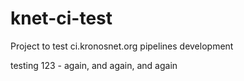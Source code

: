 # knet-ci-test
Project to test ci.kronosnet.org pipelines development

testing 123 - again, and again, and again
